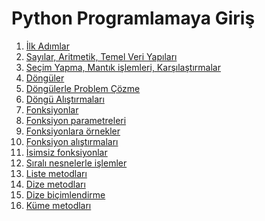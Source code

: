 Python Programlamaya Giriş
============================

1. [İlk Adımlar](https://github.com/sibirbil/VeriDefteri/blob/master/Python_Programlama/Python%20Programlamaya%20Giri%C5%9F%20-%20%C4%B0lk%20Ad%C4%B1mlar.ipynb)
1. [Sayılar, Aritmetik, Temel Veri Yapıları](https://github.com/sibirbil/VeriDefteri/blob/master/Python_Programlama/Python%20Programlamaya%20Giri%C5%9F%20-%20Say%C4%B1lar%2C%20Aritmetik%2C%20Temel%20Veri%20Yap%C4%B1lar%C4%B1.ipynb)
1. [Seçim Yapma, Mantık işlemleri, Karşılaştırmalar](https://github.com/sibirbil/VeriDefteri/blob/master/Python_Programlama/Python%20Programlamaya%20Giri%C5%9F%20-%20Se%C3%A7im%20Yapma%2C%20Mant%C4%B1k%20i%C5%9Flemleri%2C%20Kar%C5%9F%C4%B1la%C5%9Ft%C4%B1rmalar.ipynb)
1. [Döngüler](https://github.com/sibirbil/VeriDefteri/blob/master/Python_Programlama/Python%20Programlamaya%20Giri%C5%9F%20-%20D%C3%B6ng%C3%BCler.ipynb)
1. [Döngülerle Problem Çözme](https://github.com/sibirbil/VeriDefteri/blob/master/Python_Programlama/Python%20Programlamaya%20Giri%C5%9F%20-%20D%C3%B6ng%C3%BClerle%20problem%20%C3%A7%C3%B6zme.ipynb)
1. [Döngü Alıştırmaları](https://github.com/sibirbil/VeriDefteri/blob/master/Python_Programlama/Python%20Programlamaya%20Giri%C5%9F%20-%20D%C3%B6ng%C3%BC%20Al%C4%B1%C5%9Ft%C4%B1rmalar%C4%B1.ipynb)
1. [Fonksiyonlar](https://github.com/sibirbil/VeriDefteri/blob/master/Python_Programlama/Python%20Programlamaya%20Giri%C5%9F%20-%20Fonksiyonlar.ipynb)
1. [Fonksiyon parametreleri](https://github.com/sibirbil/VeriDefteri/blob/master/Python_Programlama/Python%20Programlamaya%20Giri%C5%9F%20-%20Fonksiyon%20parametreleri.ipynb)
1. [Fonksiyonlara örnekler](https://github.com/sibirbil/VeriDefteri/blob/master/Python_Programlama/Python%20Programlamaya%20Giri%C5%9F%20-%20Fonksiyonlara%20%C3%96rnekler.ipynb)
1. [Fonksiyon alıştırmaları](https://github.com/sibirbil/VeriDefteri/blob/master/Python_Programlama/Python%20Programlamaya%20Giri%C5%9F%20-%20Fonksiyon%20Al%C4%B1%C5%9Ft%C4%B1rmalar%C4%B1.ipynb)
1. [İsimsiz fonksiyonlar](https://github.com/sibirbil/VeriDefteri/blob/master/Python_Programlama/Python%20Programlamaya%20Giri%C5%9F%20-%20%C4%B0simsiz%20fonksiyonlar.ipynb)
1. [Sıralı nesnelerle işlemler](https://github.com/sibirbil/VeriDefteri/blob/master/Python_Programlama/Python%20Programlamaya%20Giri%C5%9F%20-%20S%C4%B1ral%C4%B1%20nesnelerle%20i%C5%9Flemler.ipynb)
1. [Liste metodları](https://github.com/sibirbil/VeriDefteri/blob/master/Python_Programlama/Python%20Programlamaya%20Giri%C5%9F%20-%20Liste%20metodlar%C4%B1.ipynb)
1. [Dize metodları](https://github.com/sibirbil/VeriDefteri/blob/master/Python_Programlama/Python%20Programlamaya%20Giri%C5%9F%20-%20Dize%20metodlar%C4%B1.ipynb)
1. [Dize biçimlendirme](https://github.com/sibirbil/VeriDefteri/blob/master/Python_Programlama/Python%20Programlamaya%20Giri%C5%9F%20-%20Dize%20bi%C3%A7imlendirme.ipynb)
1. [Küme metodları](https://github.com/sibirbil/VeriDefteri/blob/master/Python_Programlama/Python%20Programlamaya%20Giri%C5%9F%20-%20K%C3%BCme%20metodlar%C4%B1.ipynb)
